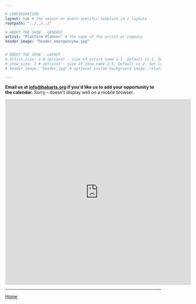 ```yaml
---

# CONFIGURATION
layout: hab # the season or event-specific template in /_layouts
rootpath: "../../../"

# ABOUT THE SHOW - GENERIC
artist: "Platform Planner" # the name of the artist or company
header_image: "header_emergencynw.jpg"    


# ABOUT THE SHOW - LAYOUT
# artist_size: 1 # optional - size of artist name 1-5. Default is 1. Set longer names to lower values
# show_size: 2 # optional - size of show name 2-5. Default is 2. Set longer names to lower values
# header_image: "header.jpg" # optional custom background image, relative to current page

---
```


**Email us at info@habarts.org if you'd like us to add your opportunity to the calendar.**  Sorry - doesn't display well on a mobile browser.   
 
<iframe src="https://www.google.com/calendar/embed?showPrint=0&amp;showCalendars=0&amp;height=600&amp;wkst=2&amp;bgcolor=%23000000&amp;src=5gop8ltersk1cdnbhlr6l2le0s%40group.calendar.google.com&amp;color=%23333333&amp;ctz=Europe%2FLondon" style=" border-width:0 " width="600" height="600" frameborder="0" scrolling="no"></iframe>    

---

[Home](/hab.index.html)    

   




